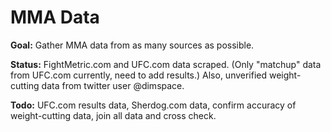 <h1>MMA Data</h1>

__Goal:__ Gather MMA data from as many sources as possible.

__Status:__ FightMetric.com and UFC.com data scraped. (Only "matchup" data from UFC.com currently, need to add results.) Also, unverified weight-cutting data from twitter user @dimspace.

__Todo:__ UFC.com results data, Sherdog.com data, confirm accuracy of weight-cutting data, join all data and cross check.